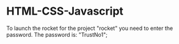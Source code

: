 # HTML-CSS-Javascript
To launch the rocket for the project "rocket" you need to enter the password. The password is: "TrustNo1";
